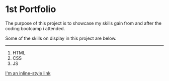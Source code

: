 # 1st Portfolio

The purpose of this project is to showcase my skills gain from and after the coding bootcamp i attended. 

Some of the skills on display in this project are below. 

------------------------------------------------------------------------

1. HTML
2. CSS
3. JS

[I'm an inline-style link](https://www.google.com)
